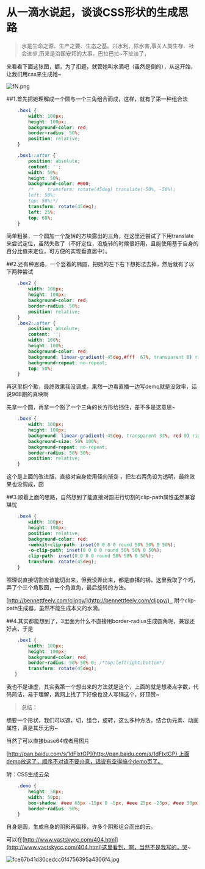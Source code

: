 # 从一滴水说起，谈谈CSS形状的生成思路

>水是生命之源、生产之要、生态之基。兴水利、除水害,事关人类生存、社会进步,历来是治国安邦的大事。巴拉巴拉~不扯淡了，

来看看下面这张图，额，为了扣题，就管她叫水滴吧（虽然是倒的），从这开始，让我们用css来生成她~

![fN.png](http://www.vastskycc.com/zb_users/upload/2016/08/201608071470561087150481.png)

##1.首先把她理解成一个圆与一个三角组合而成，这样，就有了第一种组合法



```CSS
    .box1 {
        width: 100px;
        height: 100px;
        background-color: red;
        border-radius: 50%;
        position: relative;
    }

    .box1::after {
        position: absolute;
        content: '';
        width: 50%;
        height: 50%;
        background-color: #000;
        /*     transform: rotate(45deg) translate(-50%, -50%);
        left: 50%;
        top: 50%;*/
        transform: rotate(45deg);
        left: 25%;
        top: 60%;
    }
```

简单粗暴，一个圆加一个旋转的方块露出的三角，在这里还尝试了下用translate来尝试定位，虽然失败了（不好定位，没旋转的时候很好用，且能使用基于自身的百分比值来定位，可方便的实现垂直居中）。

##2.还有种思路，一个竖着的椭圆，把她的左下右下想把法去掉，然后就有了以下两种尝试



```CSS
    .box2 {
        width: 100px;
        height: 100px;
        background-color: red;
        border-radius: 50%;
        position: relative;
    }
    .box2::after {
        position: absolute;
        content: '';
        width: 100%;
        height: 100%;
        background-color: red;
        background: linear-gradient(-45deg,#fff  67%, transparent 0) right, linear-gradient(45deg, #fff 67%, transparent 0) left;  background-size: 50% 100%;
        background-repeat: no-repeat;
        top: 50%;
    }
```

再这里抱个歉，最终效果我没调成，果然一边看直播一边写demo就是没效率，话说96B跑的真块啊

先拿一个圆，再拿一个豁了一个三角的长方形给挡住，差不多是这意思~



```CSS
    .box3 {
        width: 100px;
        height: 100px;
        background: linear-gradient(-45deg, transparent 33%, red 0) right, linear-gradient(45deg, transparent 33%, red 0) left;
        background-size: 50% 100%;
        background-repeat: no-repeat;
        border-radius: 50% 50%;
        position: relative;
    }
```

这个是上面的改进版，直接对自身使用径向渐变 ，把左右两角设为透明，最终效果也没调成，囧

##3.顺着上面的思路，自然想到了能直接对圆进行切割的clip-path属性虽然兼容堪忧



```CSS
    .box4 {
        width: 100px;
        height: 100px;
        position: relative;
        background-color: red;
        -webkit-clip-path: inset(0 0 0 0 round 50% 50% 0 50%);
        -o-clip-path: inset(0 0 0 0 round 50% 50% 0 50%);
        clip-path: inset(0 0 0 0 round 50% 50% 0 50%);
        transform: rotate(45deg);
    }
```

照理说直接切割应该能切出来，但我没弄出来，都是直播的锅，这里我取了个巧，弄了个三个角取圆，一个角直角，最后旋转的方法。

[http://bennettfeely.com/clippy/](http://bennettfeely.com/clippy/)   附个clip-path生成器，虽然不能生成本文的水滴。

##4.其实都能想到了，3里面为什么不直接用border-radius生成圆角呢，兼容还好点，于是



```CSS
    .box1 {
        width: 100px;
        height: 100px;
        background-color: red;
        border-radius: 50% 50% 0; /*top;leftright;bottom*/
        transform: rotate(45deg);
   }
```

我也不是谦虚，其实我第一个想出来的方法就是这个，上面的就是想凑点字数，代码简洁，易于理解，我网上找了下好像也没人写锅这个，好顶赞~

>总结：

想要一个形状，我们可以遮，切，组合，旋转，这么多种方法，结合伪元素、动画属性，真是其乐无穷~

当然了可以直接base64或者用图片

[http://pan.baidu.com/s/1dFlxtGP](http://pan.baidu.com/s/1dFlxtGP) 上面demo放这了，顺序不对请不要介意，话说有空得搞个demo页了。

附：CSS生成云朵



```CSS
    .demo {
        height: 50px;
        width: 50px;
        box-shadow: #eee 65px -15px 0 -5px, #eee 25px -25px, #eee 30px 10px, #eee 60px 15px 0 -10px, #eee 85px 5px 0 -5px;
        border-radius: 50%;
    }
```

自身是圆，生成自身的阴影再偏移，许多个阴影组合而出的云。

可以在[http://www.vastskycc.com/404.html](http://www.vastskycc.com/404.html)这里看到，啊，当然不是我写的，哭~

![fce67b41d30cedcc6f4756395a4306f4.jpg](http://www.vastskycc.com/zb_users/upload/2016/08/201608071470564405493452.jpg)